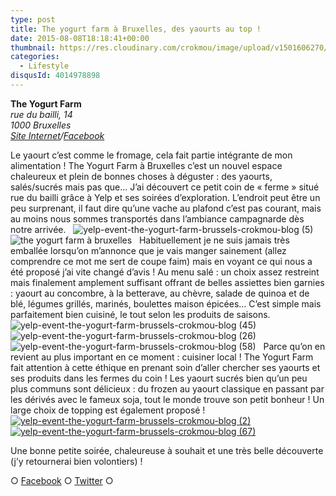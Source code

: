 ```yaml
---
type: post
title: The yogurt farm à Bruxelles, des yaourts au top !
date: 2015-08-08T18:18:41+00:00
thumbnail: https://res.cloudinary.com/crokmou/image/upload/v1501606270/yelp-event-the-yogurt-farm-brussels-crokmou-blog-4-160x107_l8ysow.jpg
categories: 
  - Lifestyle
disqusId: 4014978898
---
```


**The Yogurt Farm**  
_rue du bailli, 14_  
_1000 Bruxelles_  
_[Site Internet](http://www.theyogurtfarm.eu/)/[Facebook](https://www.facebook.com/pages/The-Yogurt-Farm/758172974265240)_

Le yaourt c’est comme le fromage, cela fait partie intégrante de mon alimentation ! The Yogurt Farm à Bruxelles c’est un nouvel espace chaleureux et plein de bonnes choses à déguster : des yaourts, salés/sucrés mais pas que… J’ai découvert ce petit coin de « ferme » situé rue du bailli grâce à Yelp et ses soirées d’exploration. L’endroit peut être un peu surprenant, il faut dire qu’une vache au plafond c’est pas courant, mais au moins nous sommes transportés dans l’ambiance campagnarde dès notre arrivée.   ![yelp-event-the-yogurt-farm-brussels-crokmou-blog (5)](https://res.cloudinary.com/crokmou/image/upload/v1501606272/yelp-event-the-yogurt-farm-brussels-crokmou-blog-5_spzto5.jpg)![the yogurt farm à bruxelles](https://res.cloudinary.com/crokmou/image/upload/v1501606276/yelp-event-the-yogurt-farm-brussels-crokmou-blog-9_fzgp7a.jpg)   Habituellement je ne suis jamais très emballée lorsqu’on m’annonce que je vais manger sainement (allez comprendre ce mot me sert de coupe faim) mais en voyant ce qui nous a été proposé j’ai vite changé d’avis ! Au menu salé : un choix assez restreint mais finalement amplement suffisant offrant de belles assiettes bien garnies : yaourt au concombre, à la betterave, au chèvre, salade de quinoa et de blé, légumes grillés, marinés, boulettes maison épicées… C’est simple mais parfaitement bien cuisiné, le tout selon les produits de saisons.   ![yelp-event-the-yogurt-farm-brussels-crokmou-blog (45)](https://res.cloudinary.com/crokmou/image/upload/v1501606278/yelp-event-the-yogurt-farm-brussels-crokmou-blog-45_zb1ocb.jpg) ![yelp-event-the-yogurt-farm-brussels-crokmou-blog (26)](https://res.cloudinary.com/crokmou/image/upload/v1501606274/yelp-event-the-yogurt-farm-brussels-crokmou-blog-26_bjkthc.jpg)![yelp-event-the-yogurt-farm-brussels-crokmou-blog (58)](https://res.cloudinary.com/crokmou/image/upload/v1501606278/yelp-event-the-yogurt-farm-brussels-crokmou-blog-58_coengu.jpg)   Parce qu’on en revient au plus important en ce moment : cuisiner local ! The Yogurt Farm fait attention à cette éthique en prenant soin d’aller chercher ses yaourts et ses produits dans les fermes du coin ! Les yaourt sucrés bien qu’un peu plus communs sont délicieux : du frozen au yaourt classique en passant par les dérivés avec le fameux soja, tout le monde trouve son petit bonheur ! Un large choix de topping est également proposé !   [![yelp-event-the-yogurt-farm-brussels-crokmou-blog (2)](https://res.cloudinary.com/crokmou/image/upload/v1501606272/yelp-event-the-yogurt-farm-brussels-crokmou-blog-2_aflem4.jpg)](https://res.cloudinary.com/crokmou/image/upload/v1501606272/yelp-event-the-yogurt-farm-brussels-crokmou-blog-2_aflem4.jpg)[![yelp-event-the-yogurt-farm-brussels-crokmou-blog (67)](https://res.cloudinary.com/crokmou/image/upload/v1501606276/yelp-event-the-yogurt-farm-brussels-crokmou-blog-67_jnjayp.jpg)](https://res.cloudinary.com/crokmou/image/upload/v1501606276/yelp-event-the-yogurt-farm-brussels-crokmou-blog-67_jnjayp.jpg)

Une bonne petite soirée, chaleureuse à souhait et une très belle découverte (j’y retournerai bien volontiers) !

○ [Facebook](https://www.facebook.com/crokmou.blog) ○ [Twitter](https://twitter.com/Crokmou) ○